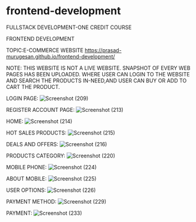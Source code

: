 # frontend-development

FULLSTACK DEVELOPMENT-ONE CREDIT COURSE

FRONTEND DEVELOPMENT

TOPIC:E-COMMERCE WEBSITE
https://prasad-murugesan.github.io/frontend-development/

NOTE:
THIS WEBSITE IS NOT A LIVE WEBSITE.
SNAPSHOT OF EVERY WEB PAGES HAS BEEN UPLOADED.
WHERE USER CAN LOGIN TO THE WEBSITE AND SEARCH THE PRODUCTS IN-NEED,AND USER CAN BUY OR ADD TO CART THE PRODUCT.

LOGIN PAGE:
![Screenshot (209)](https://user-images.githubusercontent.com/91408603/135703012-61a433e4-e969-4136-baaf-e46293b56b45.png)



REGISTER ACCOUNT PAGE:
![Screenshot (213)](https://user-images.githubusercontent.com/91408603/135703014-4b71c578-48b0-49df-aae6-7e0b7f9c38c7.png)



HOME:
![Screenshot (214)](https://user-images.githubusercontent.com/91408603/135702905-0953c09f-5425-4425-bc6a-ee655a565ca2.png)



HOT SALES PRODUCTS:
![Screenshot (215)](https://user-images.githubusercontent.com/91408603/135703205-34226e69-d4c7-4b4d-adb6-8282ecd9ce02.png)



DEALS AND OFFERS:
![Screenshot (216)](https://user-images.githubusercontent.com/91408603/135703204-0cbbbe80-cffa-477c-8f99-eeba5229f5f0.png)



PRODUCTS CATEGORY:
![Screenshot (220)](https://user-images.githubusercontent.com/91408603/135703201-72728cb4-a5a9-4932-a3af-430595fa2d08.png)



MOBILE PHONE:
![Screenshot (224)](https://user-images.githubusercontent.com/91408603/135703196-2bdb9ccc-c700-4978-8659-b25f36f36ccf.png)



ABOUT MOBILE:
![Screenshot (225)](https://user-images.githubusercontent.com/91408603/135703194-8a934578-9d36-4a69-b048-9b51baccd617.png)


USER OPTIONS:
![Screenshot (226)](https://user-images.githubusercontent.com/91408603/135703190-9ebf9447-3858-4a6a-8910-f2b8146a6d73.png)


PAYMENT METHOD:
![Screenshot (229)](https://user-images.githubusercontent.com/91408603/135703180-d555bfa8-01e0-4f40-836d-61c7a87cae9d.png)


PAYMENT:
![Screenshot (233)](https://user-images.githubusercontent.com/91408603/135703158-3d5a3a9f-54aa-449a-938f-b9511cebdc33.png)
